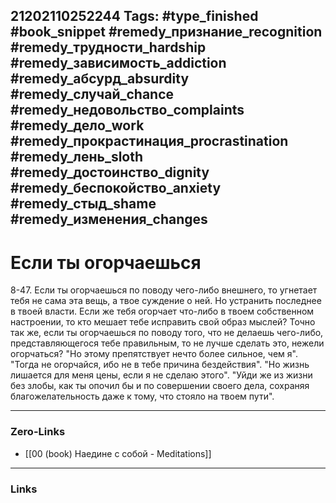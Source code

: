 21202110252244
Tags: #type_finished #book_snippet #remedy_признание_recognition #remedy_трудности_hardship #remedy_зависимость_addiction #remedy_абсурд_absurdity #remedy_случай_chance #remedy_недовольство_complaints #remedy_дело_work #remedy_прокрастинация_procrastination #remedy_лень_sloth #remedy_достоинство_dignity #remedy_беспокойство_anxiety #remedy_стыд_shame #remedy_изменения_changes
---
# Если ты огорчаешься

 8-47. Если ты огорчаешься по поводу чего-либо внешнего, то угнетает тебя не сама эта вещь, а твое суждение о ней. Но устранить последнее  в твоей власти. Если же тебя огорчает что-либо в твоем собственном настроении, то кто мешает тебе исправить свой образ мыслей? Точно так же, если ты огорчаешься по поводу того, что не делаешь чего-либо, представляющегося тебе правильным, то не лучше сделать это, нежели огорчаться?  "Но этому препятствует нечто более сильное, чем я".  "Тогда не огорчайся, ибо не в тебе причина бездействия".  "Но жизнь лишается для меня цены, если я не сделаю этого".  "Уйди же из жизни без злобы, как ты опочил бы и по совершении своего дела, сохраняя благожелательность даже к тому, что стояло на твоем пути". 

---
### Zero-Links
- [[00 (book) Наедине с собой - Meditations]]
---
### Links
